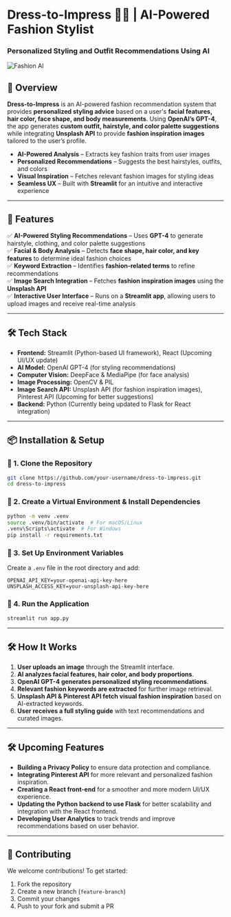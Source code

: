 # Dress-to-Impress 👗🤵 | AI-Powered Fashion Stylist
### Personalized Styling and Outfit Recommendations Using AI

![Fashion AI](https://source.unsplash.com/featured/?fashion,style,clothing)

## 📌 Overview
**Dress-to-Impress** is an AI-powered fashion recommendation system that provides **personalized styling advice** based on a user's **facial features, hair color, face shape, and body measurements**. Using **OpenAI’s GPT-4**, the app generates **custom outfit, hairstyle, and color palette suggestions** while integrating **Unsplash API** to provide **fashion inspiration images** tailored to the user’s profile.

- **AI-Powered Analysis** – Extracts key fashion traits from user images
- **Personalized Recommendations** – Suggests the best hairstyles, outfits, and colors
- **Visual Inspiration** – Fetches relevant fashion images for styling ideas
- **Seamless UX** – Built with **Streamlit** for an intuitive and interactive experience

---

## 🚀 Features
✅ **AI-Powered Styling Recommendations** – Uses **GPT-4** to generate hairstyle, clothing, and color palette suggestions  
✅ **Facial & Body Analysis** – Detects **face shape, hair color, and key features** to determine ideal fashion choices  
✅ **Keyword Extraction** – Identifies **fashion-related terms** to refine recommendations  
✅ **Image Search Integration** – Fetches **fashion inspiration images** using the **Unsplash API**  
✅ **Interactive User Interface** – Runs on a **Streamlit app**, allowing users to upload images and receive real-time analysis  

---

## 🛠️ Tech Stack
- **Frontend:** Streamlit (Python-based UI framework), React (Upcoming UI/UX update)  
- **AI Model:** OpenAI GPT-4 (for styling recommendations)  
- **Computer Vision:** DeepFace & MediaPipe (for face analysis)  
- **Image Processing:** OpenCV & PIL  
- **Image Search API:** Unsplash API (for fashion inspiration images), Pinterest API (Upcoming for better suggestions)  
- **Backend:** Python (Currently being updated to Flask for React integration)  

---

## 📦 Installation & Setup
### 🔹 1. Clone the Repository
```sh
git clone https://github.com/your-username/dress-to-impress.git
cd dress-to-impress
```

### 🔹 2. Create a Virtual Environment & Install Dependencies
```sh
python -m venv .venv
source .venv/bin/activate  # For macOS/Linux
.venv\Scripts\activate  # For Windows
pip install -r requirements.txt
```

### 🔹 3. Set Up Environment Variables
Create a `.env` file in the root directory and add:
```
OPENAI_API_KEY=your-openai-api-key-here
UNSPLASH_ACCESS_KEY=your-unsplash-api-key-here
```

### 🔹 4. Run the Application
```sh
streamlit run app.py
```

---

## 🛠️ How It Works
1. **User uploads an image** through the Streamlit interface.
2. **AI analyzes facial features, hair color, and body proportions**.
3. **OpenAI GPT-4 generates personalized styling recommendations**.
4. **Relevant fashion keywords are extracted** for further image retrieval.
5. **Unsplash API & Pinterest API fetch visual fashion inspiration** based on AI-extracted keywords.
6. **User receives a full styling guide** with text recommendations and curated images.

---

## 🛠️ Upcoming Features
- **Building a Privacy Policy** to ensure data protection and compliance.  
- **Integrating Pinterest API** for more relevant and personalized fashion inspiration.  
- **Creating a React front-end** for a smoother and more modern UI/UX experience.  
- **Updating the Python backend to use Flask** for better scalability and integration with the React frontend.  
- **Developing User Analytics** to track trends and improve recommendations based on user behavior.  

---

## 🤝 Contributing
We welcome contributions! To get started:
1. Fork the repository
2. Create a new branch (`feature-branch`)
3. Commit your changes
4. Push to your fork and submit a PR

